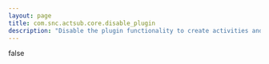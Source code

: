```yaml
---
layout: page
title: com.snc.actsub.core.disable_plugin
description: "Disable the plugin functionality to create activities and subsequent fanout tasks."
---
```

false